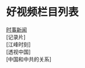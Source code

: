 #                                                 好视频栏目列表
[时事新闻](https://kqvrooyd.hpv.goweek.xyz/hp7186d9da519b991c2ba03c4c8c859e2c630c65b4444Z.4Sn.4DD.YnD/xNb/!Ln!iz!i4!LZ!0q!ZS/!Lq!i0!00!Ln!iz!dn/!Lq!0q!0S!Ln!0q!Zi!Lq!d0!Zq!Ln!Zn!in!Ld!0d!0m!LA!it!d4/5D4.6.mp4)    
[记录片]  
[江峰时刻]  
[透视中国]  
[中国和中共的关系]
